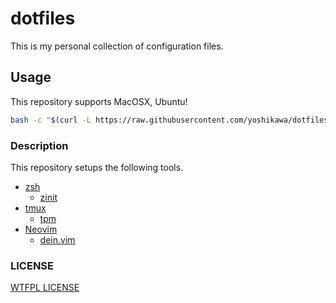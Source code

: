 # dotfiles

This is my personal collection of configuration files.

## Usage

This repository supports MacOSX, Ubuntu!

```sh
bash -c "$(curl -L https://raw.githubusercontent.com/yoshikawa/dotfiles/main/bin/install.sh)"
```

### Description

This repository setups the following tools.

- [zsh](https://github.com/zsh-users/zsh)
  - [zinit](https://github.com/zdharma/zinit)
- [tmux](https://github.com/tmux/tmux)
  - [tpm](https://github.com/tmux-plugins/tpm)
- [Neovim](https://github.com/neovim/neovim)
  - [dein.vim](https://github.com/Shougo/dein.vim)

### LICENSE

[WTFPL LICENSE](./LICENSE)
